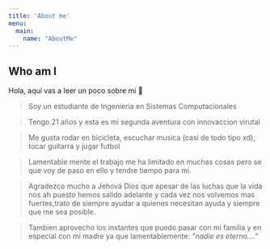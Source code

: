 ```yaml
---
title: 'About me'
menu:
  main:
    name: "AboutMe"
---
```


## Who am I

Hola, aquí vas a leer un poco sobre mi 🤩

>Soy un estudiante de Ingenieria en Sistemas Computacionales

>Tengo 21 años y esta es mi segunda aventura con innovaccion virutal 

>Me gusta rodar en bicicleta, escuchar musica (casi de todo tipo xd), tocar guitarra y jugar futbol

>Lamentable mente el trabajo me ha limitado en muchas cosas pero se que voy de paso en ello y tendre tiempo para mi.

>Agradezco mucho a Jehová Dios que apesar de las luchas que la vida nos ah puesto hemos salido adelante y cada vez nos volvemos mas fuertes,trato de siempre ayudar a quienes necesitan ayuda y siempre que me sea posible.

>Tambien aprovecho los instantes que puedo pasar con mi familia y en especial con mi madre ya que lamentablemente: *"nadie es eterno...."*


